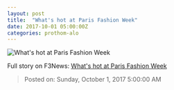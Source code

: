 ```yaml
---
layout: post
title:  "What's hot at Paris Fashion Week"
date: 2017-10-01 05:00:00Z
categories: prothom-alo
---
```


![What's hot at Paris Fashion Week](http://en.prothom-alo.com/contents/cache/images/1200x630x1/uploads/media/2017/10/01/5b6bae3a443f98722d6b1ae8858a076c-paris-2t.jpg?jadewits_media_id=150611)




Full story on F3News: [What's hot at Paris Fashion Week](http://www.f3nws.com/n/NB4arF)

> Posted on: Sunday, October 1, 2017 5:00:00 AM
